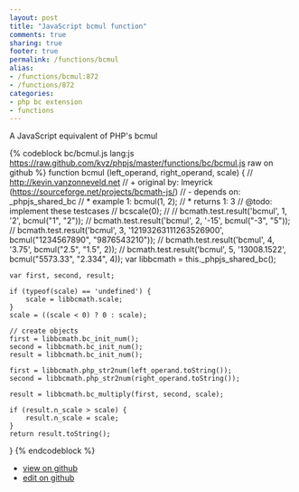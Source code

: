 ```yaml
---
layout: post
title: "JavaScript bcmul function"
comments: true
sharing: true
footer: true
permalink: /functions/bcmul
alias:
- /functions/bcmul:872
- /functions/872
categories:
- php bc extension
- functions
---
```

A JavaScript equivalent of PHP's bcmul

<!-- more -->

{% codeblock bc/bcmul.js lang:js https://raw.github.com/kvz/phpjs/master/functions/bc/bcmul.js raw on github %}
function bcmul (left_operand, right_operand, scale) {
    // http://kevin.vanzonneveld.net
    // +   original by: lmeyrick (https://sourceforge.net/projects/bcmath-js/)
    // -    depends on: _phpjs_shared_bc
    // *     example 1: bcmul(1, 2);
    // *     returns 1: 3
    //  @todo: implement these testcases
    //        bcscale(0);
    //
    //        bcmath.test.result('bcmul', 1, '2', bcmul("1", "2"));
    //        bcmath.test.result('bcmul', 2, '-15', bcmul("-3", "5"));
    //        bcmath.test.result('bcmul', 3, '12193263111263526900', bcmul("1234567890", "9876543210"));
    //        bcmath.test.result('bcmul', 4, '3.75', bcmul("2.5", "1.5", 2));
    //        bcmath.test.result('bcmul', 5, '13008.1522', bcmul("5573.33", "2.334", 4));
    var libbcmath = this._phpjs_shared_bc();

    var first, second, result;

    if (typeof(scale) == 'undefined') {
        scale = libbcmath.scale;
    }
    scale = ((scale < 0) ? 0 : scale);

    // create objects
    first = libbcmath.bc_init_num();
    second = libbcmath.bc_init_num();
    result = libbcmath.bc_init_num();

    first = libbcmath.php_str2num(left_operand.toString());
    second = libbcmath.php_str2num(right_operand.toString());

    result = libbcmath.bc_multiply(first, second, scale);

    if (result.n_scale > scale) {
        result.n_scale = scale;
    }
    return result.toString();
}
{% endcodeblock %}

 - [view on github](https://github.com/kvz/phpjs/blob/master/functions/bc/bcmul.js)
 - [edit on github](https://github.com/kvz/phpjs/edit/master/functions/bc/bcmul.js)

